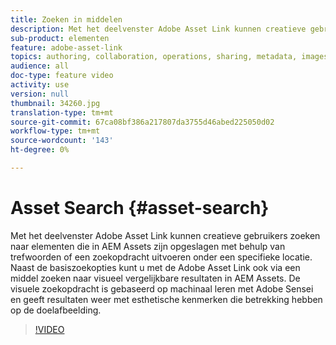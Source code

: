 ```yaml
---
title: Zoeken in middelen
description: Met het deelvenster Adobe Asset Link kunnen creatieve gebruikers zoeken naar elementen die in AEM Assets zijn opgeslagen met behulp van trefwoorden of een zoekopdracht uitvoeren onder een specifieke locatie. Naast de basiszoekopties kunt u met de Adobe Asset Link ook via een middel zoeken naar visueel vergelijkbare resultaten in AEM Assets. De visuele zoekopdracht is gebaseerd op machinaal leren met Adobe Sensei en geeft resultaten weer met esthetische kenmerken die betrekking hebben op de doelafbeelding.
sub-product: elementen
feature: adobe-asset-link
topics: authoring, collaboration, operations, sharing, metadata, images, search, operations
audience: all
doc-type: feature video
activity: use
version: null
thumbnail: 34260.jpg
translation-type: tm+mt
source-git-commit: 67ca08bf386a217807da3755d46abed225050d02
workflow-type: tm+mt
source-wordcount: '143'
ht-degree: 0%

---
```



# Asset Search {#asset-search}

Met het deelvenster Adobe Asset Link kunnen creatieve gebruikers zoeken naar elementen die in AEM Assets zijn opgeslagen met behulp van trefwoorden of een zoekopdracht uitvoeren onder een specifieke locatie. Naast de basiszoekopties kunt u met de Adobe Asset Link ook via een middel zoeken naar visueel vergelijkbare resultaten in AEM Assets. De visuele zoekopdracht is gebaseerd op machinaal leren met Adobe Sensei en geeft resultaten weer met esthetische kenmerken die betrekking hebben op de doelafbeelding.

>[!VIDEO](https://video.tv.adobe.com/v/34260/?quality=12)
